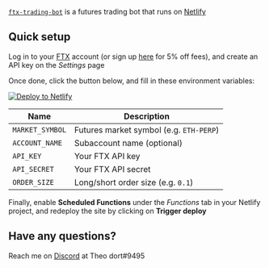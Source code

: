 
[`ftx-trading-bot`](https://github.com/yip-theodore/ftx-trading-bot) is a futures trading bot that runs on [Netlify](https://netlify.com)

## Quick setup

Log in to your [FTX](https://ftx.com) account (or sign up [here](https://ftx.com/profile#a=18488236) for 5% off fees), and create an API key on the *Settings* page

Once done, click the button below, and fill in these environment variables:

[![Deploy to Netlify](https://www.netlify.com/img/deploy/button.svg)](https://app.netlify.com/start/deploy?repository=https://github.com/yip-theodore/ftx-trading-bot)

Name | Description
--- | ---
`MARKET_SYMBOL` | Futures market symbol (e.g. `ETH-PERP`)
`ACCOUNT_NAME` | Subaccount name (optional)
`API_KEY` | Your FTX API key
`API_SECRET` | Your FTX API secret
`ORDER_SIZE` | Long/short order size (e.g. `0.1`)

Finally, enable **Scheduled Functions** under the *Functions* tab in your Netlify project, and redeploy the site by clicking on **Trigger deploy**

## Have any questions?

Reach me on [Discord](https://discord.com) at Theo dort#9495
